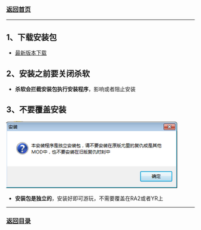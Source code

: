 
### [返回首页](./Home)


***



## 1、下载安装包

- [最新版本下载](./最新版本下载)

## 2、安装之前要关闭杀软

- **杀软会拦截安装包执行安装程序**，影响或者阻止安装

## 3、不要覆盖安装

![](./azbjc1.png)

- **安装包是独立的**，安装好即可游玩，不需要覆盖在RA2或者YR上


***
### [返回目录](./常见问题指南)


